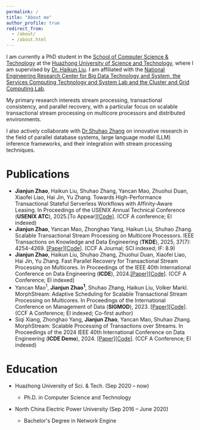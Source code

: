```yaml
---
permalink: /
title: "About me"
author_profile: true
redirect_from: 
  - /about/
  - /about.html
---
```

I am currently a PhD student in the [School of Computer Science & Technology](https://cs.hust.edu.cn) at the [Huazhong University of Science and Technology](https://www.hust.edu.cn), where I am supervised by [Dr. Haikun Liu](https://faculty.hust.edu.cn/liuhaikun/zh_CN/index.htm).
I am affiliated with the [National Engineering Research Center for Big Data Technology and System, the Services Computing Technology and System Lab and the Cluster and Grid Computing Lab](https://grid.hust.edu.cn/index.htm).

My primary research interests stream processing, transactional consistency, and
parallel recovery, with a particular focus on scalable
transactional stream processing on multicore
processors and distributed environments.

I also actively collaborate with [Dr.Shuhao Zhang](https://shuhaozhangtony.github.io/) on innovative research in the field of parallel database
systems, large language model (LLM) inference frameworks, and their
integration with stream processing techniques.

Publications
======
- **Jianjun Zhao**, Haikun Liu, Shuhao Zhang, Yancan Mao, Zhuohui Duan, Xiaofei Liao, Hai Jin, Yu Zhang. Towards High-Performance Transactional Stateful Serverless Workflows with Affinity-Aware Leasing. In Proceedings of the USENIX Annual Technical Conference (**USENIX ATC**), 2025.[To Appear][[Code]](https://github.com/intellistream/MorphStream/tree/FaaS).
   (CCF A conference; EI indexed)
- **Jianjun Zhao**, Yancan Mao, Zhonghao Yang, Haikun Liu, Shuhao Zhang. Scalable Transactional Stream Processing on Multicore Processors. IEEE Transactions on Knowledge and Data Engineering (**TKDE**), 2025, 37(7): 4254-4269. [[Paper]](https://doi.org/10.1109/TKDE.2025.3556741)[[Code]](https://github.com/intellistream/MorphStream). (CCF A Journal; SCI indexed; IF: 8.9)
- **Jianjun Zhao**, Haikun Liu, Shuhao Zhang, Zhuohui Duan, Xiaofei Liao, Hai Jin, Yu Zhang. Fast Parallel Recovery for Transactional Stream Processing on Multicores. In Proceedings of the IEEE 40th International Conference on Data Engineering (**ICDE**), 2024.[[Paper]](https://ieeexplore.ieee.org/document/10597762)[[Code]](https://github.com/CGCL-codes/MorphStreamR). (CCF A Conference; EI indexed)
- Yancan Mao<sup>1</sup>, **Jianjun Zhao<sup>1</sup>**, Shuhao Zhang, Haikun Liu, Volker Markl. MorphStream: Adaptive Scheduling for Scalable Transactional Stream Processing on Multicores. In Proceedings of the International Conference on Management of Data (**SIGMOD**), 2023. [[Paper]](https://dl.acm.org/doi/abs/10.1145/3588913)[[Code]](https://github.com/intellistream/MorphStream). (CCF A Conference; EI indexed; Co-first author)
- Siqi Xiang, Zhonghao Yang, **Jianjun Zhao**, Yancan Mao, Shuhao Zhang. MorphStream: Scalable Processing of Transactions over Streams. In Proceedings of the 2024 IEEE 40th International Conference on Data Engineering (**ICDE Demo**), 2024. [[Paper]](https://ieeexplore.ieee.org/document/10597837)[[Code]](https://github.com/intellistream/MorphStream). (CCF A Conference; EI indexed)

Education
======
- Huazhong University of Sci. & Tech. (Sep 2020 – now)
  - Ph.D. in Computer Science and Technology  
  

- North China Electric Power University (Sep 2016 – June 2020)
  - Bachelor's Degree in Network Engine 
  
